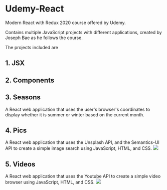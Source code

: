 # Udemy-React
Modern React with Redux 2020 course offered by Udemy.

Contains multiple JavaScript projects with different
applications, created by Joseph Bae as he follows the course.

The projects included are

## 1. JSX

## 2. Components

## 3. Seasons
A React web application that uses the user's browser's coordinates
to display whether it is summer or winter based on the current month.

## 4. Pics
A React web application that uses the Unsplash API,
and the Semantics-UI API to create a simple image search
using JavaScript, HTML, and CSS.
![](/pics/pics.gif)

## 5. Videos
A React web application that uses the Youtube API
to create a simple video browser using JavaScript,
HTML, and CSS.
![](/videos/videos.gif)

